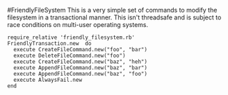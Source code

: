 #FriendlyFileSystem
This is a very simple set of commands to modify the filesystem in a transactional manner. This isn't threadsafe and is subject to race conditions on multi-user operating systems.
```
require_relative 'friendly_filesystem.rb'
FriendlyTransaction.new  do
  execute CreateFileCommand.new("foo", "bar")
  execute DeleteFileCommand.new("foo")
  execute CreateFileCommand.new("baz", "heh")
  execute AppendFileCommand.new("baz", "bar")
  execute AppendFileCommand.new("baz", "foo")
  execute AlwaysFail.new
end
```
